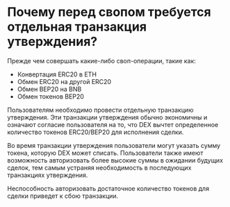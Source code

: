 # Почему перед свопом требуется отдельная транзакция утверждения?

Прежде чем совершать какие-либо своп-операции, такие как:

- Конвертация ERC20 в ETH
- Обмен ERC20 на другой ERC20
- Обмен BEP20 на BNB
- Обмен токенов BEP20

Пользователям необходимо провести отдельную транзакцию утверждения. Эти транзакции утверждения обычно экономичны и означают согласие пользователя на то, что DEX вычтет определенное количество токенов ERC20/BEP20 для исполнения сделки.

Во время транзакции утверждения пользователи могут указать сумму токена, которую DEX может списать. Пользователи также имеют возможность авторизовать более высокие суммы в ожидании будущих сделок, тем самым устраняя необходимость в последующих транзакциях утверждения.

Неспособность авторизовать достаточное количество токенов для сделки приведет к сбою транзакции.